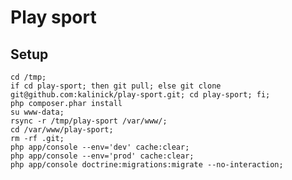 # Play sport

## Setup

    cd /tmp;
    if cd play-sport; then git pull; else git clone git@github.com:kalinick/play-sport.git; cd play-sport; fi;
    php composer.phar install
    su www-data;
    rsync -r /tmp/play-sport /var/www/;
    cd /var/www/play-sport;
    rm -rf .git;
    php app/console --env='dev' cache:clear;
    php app/console --env='prod' cache:clear;
    php app/console doctrine:migrations:migrate --no-interaction;

